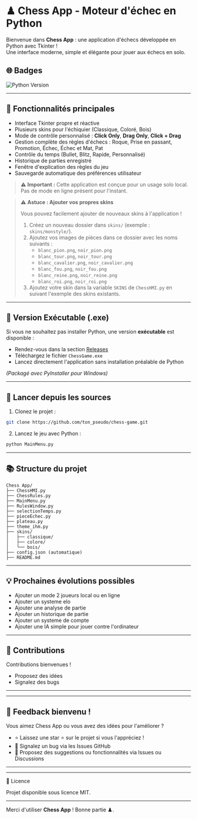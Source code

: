 # ♟ Chess App - Moteur d'échec en Python

Bienvenue dans **Chess App** : une application d'échecs développée en Python avec Tkinter !  
Une interface moderne, simple et élégante pour jouer aux échecs en solo.

## 🌐 Badges

![Python Version](https://img.shields.io/badge/python-3.8%2B-blue)

---


## 🎯 Fonctionnalités principales

- Interface Tkinter propre et réactive
- Plusieurs skins pour l'échiquier (Classique, Coloré, Bois)
- Mode de contrôle personnalisé : **Click Only**, **Drag Only**, **Click + Drag**
- Gestion complète des règles d'échecs : Roque, Prise en passant, Promotion, Échec, Échec et Mat, Pat
- Contrôle du temps (Bullet, Blitz, Rapide, Personnalisé)
- Historique de parties enregistré
- Fenêtre d'explication des règles du jeu
- Sauvegarde automatique des préférences utilisateur

> ⚠️ **Important :** Cette application est conçue pour un usage solo local. Pas de mode en ligne présent pour l'instant.

> ⚠️ **Astuce : Ajouter vos propres skins**
>
> Vous pouvez facilement ajouter de nouveaux skins à l'application !
>
> 1. Créez un nouveau dossier dans `skins/` (exemple : `skins/monstyle/`).
> 2. Ajoutez vos images de pièces dans ce dossier avec les noms suivants :
>     - `blanc_pion.png`, `noir_pion.png`
>     - `blanc_tour.png`, `noir_tour.png`
>     - `blanc_cavalier.png`, `noir_cavalier.png`
>     - `blanc_fou.png`, `noir_fou.png`
>     - `blanc_reine.png`, `noir_reine.png`
>     - `blanc_roi.png`, `noir_roi.png`
> 3. Ajoutez votre skin dans la variable `SKINS` de `ChessHMI.py` en suivant l'exemple des skins existants.

---

## 🚧 Version Exécutable (.exe)

Si vous ne souhaitez pas installer Python, une version **exécutable** est disponible :

- Rendez-vous dans la section [Releases](https://github.com/ton_pseudo/chess-game/releases)
- Téléchargez le fichier `ChessGame.exe`
- Lancez directement l'application sans installation préalable de Python

*(Packagé avec PyInstaller pour Windows)*

---

## 🚀 Lancer depuis les sources

1. Clonez le projet :

```bash
git clone https://github.com/ton_pseudo/chess-game.git
```

2. Lancez le jeu avec Python :

```bash
python MainMenu.py
```

---

## 📚 Structure du projet

```
Chess App/
├── ChessHMI.py
├── ChessRules.py
├── MainMenu.py
├── RulesWindow.py
├── selectionTemps.py
├── pieceEchec.py
├── plateau.py
├── theme_ihm.py
├── skins/
│   ├── classique/
│   ├── colore/
│   └── bois/
├── config.json (automatique)
├── README.md
```

---

## 💡 Prochaines évolutions possibles

- Ajouter un mode 2 joueurs local ou en ligne
- Ajouter un systeme elo 
- Ajouter une analyse de partie
- Ajouter un historique de partie
- Ajouter un systeme de compte 
- Ajouter une IA simple pour jouer contre l'ordinateur

---

## 💬 Contributions

Contributions bienvenues !
- Proposez des idées
- Signalez des bugs

---

---

## 🙌 Feedback bienvenu !

Vous aimez Chess App ou vous avez des idées pour l'améliorer ?

- ⭐ Laissez une star ⭐ sur le projet si vous l'appréciez !
- 🐛 Signalez un bug via les Issues GitHub
- 💬 Proposez des suggestions ou fonctionnalités via Issues ou Discussions

---

---

📅 Licence

Projet disponible sous licence MIT.

---

Merci d'utiliser **Chess App** ! Bonne partie ♟️.

